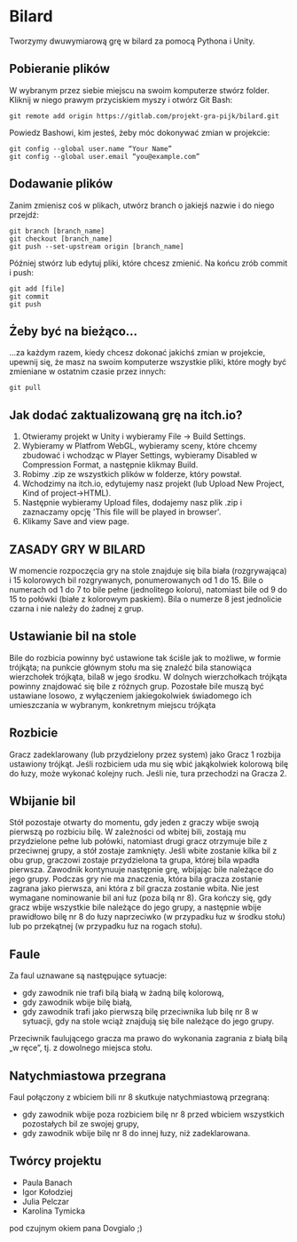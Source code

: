 # Bilard

Tworzymy dwuwymiarową grę w bilard za pomocą Pythona i Unity. 

## Pobieranie plików

W wybranym przez siebie miejscu na swoim komputerze stwórz folder. Kliknij w niego prawym przyciskiem myszy i otwórz Git Bash:

```git bash
git remote add origin https://gitlab.com/projekt-gra-pijk/bilard.git
```
Powiedz Bashowi, kim jesteś, żeby móc dokonywać zmian w projekcie:

```git bash
git config --global user.name “Your Name”
git config --global user.email “you@example.com”
```

## Dodawanie plików

Zanim zmienisz coś w plikach, utwórz branch o jakiejś nazwie i do niego przejdź:

```git bash
git branch [branch_name]
git checkout [branch_name]
git push --set-upstream origin [branch_name]
```
Później stwórz lub edytuj pliki, które chcesz zmienić. Na końcu zrób commit i push:
```git bash
git add [file]
git commit
git push
```

## Żeby być na bieżąco...

...za każdym razem, kiedy chcesz dokonać jakichś zmian w projekcie, upewnij się, że masz na swoim komputerze wszystkie pliki, które mogły być zmieniane w ostatnim czasie przez innych:

```git bash
git pull
```
## Jak dodać zaktualizowaną grę na itch.io?

1. Otwieramy projekt w Unity i wybieramy File -> Build Settings.
2. Wybieramy w Platfrom WebGL, wybieramy sceny, które chcemy zbudować i wchodząc w Player Settings, wybieramy Disabled w Compression Format, a następnie klikmay Build.
3. Robimy .zip ze wszystkich plików w folderze, który powstał. 
4. Wchodzimy na itch.io, edytujemy nasz projekt (lub Upload New Project, Kind of project->HTML).
5. Następnie wybieramy Upload files, dodajemy nasz plik .zip i zaznaczamy opcję 'This file will be played in browser'. 
6. Klikamy Save and view page.

## ZASADY GRY W BILARD

W momencie rozpoczęcia gry na stole znajduje się bila biała (rozgrywająca) i 15 kolorowych bil rozgrywanych, ponumerowanych od 1 do 15. Bile o numerach od 1 do 7 to bile pełne (jednolitego koloru), natomiast bile od 9 do 15 to połówki (białe z kolorowym paskiem). Bila o numerze 8 jest jednolicie czarna i nie należy do żadnej z grup.

## Ustawianie bil na stole

Bile do rozbicia powinny być ustawione tak ściśle jak to możliwe, w formie trójkąta; na punkcie głównym stołu ma się znaleźć bila stanowiąca wierzchołek trójkąta, bila8 w jego środku. W dolnych wierzchołkach trójkąta powinny znajdować się bile z różnych grup. Pozostałe bile muszą być ustawiane losowo, z wyłączeniem jakiegokolwiek świadomego ich umieszczania w wybranym, konkretnym miejscu trójkąta

## Rozbicie

Gracz zadeklarowany (lub przydzielony przez system) jako Gracz 1 rozbija ustawiony trójkąt. Jeśli rozbiciem uda mu się wbić jakąkolwiek kolorową bilę do łuzy, może wykonać kolejny ruch. Jeśli nie, tura przechodzi na Gracza 2.

## Wbijanie bil

Stół pozostaje otwarty do momentu, gdy jeden z graczy wbije swoją pierwszą po rozbiciu bilę. W zależności od wbitej bili, zostają mu przydzielone pełne lub połówki, natomiast drugi gracz otrzymuje bile z przeciwnej grupy, a stół zostaje zamknięty. Jeśli wbite zostanie kilka bil z obu grup, graczowi zostaje przydzielona ta grupa, której bila wpadła pierwsza. Zawodnik kontynuuje następnie grę, wbijając bile należące do jego grupy.
Podczas gry nie ma znaczenia, która bila gracza zostanie zagrana jako pierwsza, ani która z bil gracza zostanie wbita. Nie jest wymagane nominowanie bil ani łuz (poza bilą nr 8).
Gra kończy się, gdy gracz wbije wszystkie bile należące do jego grupy, a następnie wbije prawidłowo bilę nr 8 do łuzy naprzeciwko (w przypadku łuz w środku stołu) lub po przekątnej (w przypadku łuz na rogach stołu).

## Faule

Za faul uznawane są następujące sytuacje:
* gdy zawodnik nie trafi bilą białą w żadną bilę kolorową,
* gdy zawodnik wbije bilę białą,
* gdy zawodnik trafi jako pierwszą bilę przeciwnika lub bilę nr 8 w sytuacji, gdy na stole wciąż znajdują się bile należące do jego grupy.

Przeciwnik faulującego gracza ma prawo do wykonania zagrania z białą bilą „w ręce”, tj. z dowolnego miejsca stołu.

## Natychmiastowa przegrana

Faul połączony z wbiciem bili nr 8 skutkuje natychmiastową przegraną:
* gdy zawodnik wbije poza rozbiciem bilę nr 8 przed wbiciem wszystkich pozostałych bil ze swojej grupy,
* gdy zawodnik wbije bilę nr 8 do innej łuzy, niż zadeklarowana.

 
## Twórcy projektu

* Paula Banach
* Igor Kołodziej
* Julia Pelczar
* Karolina Tymicka

pod czujnym okiem pana Dovgialo ;)
